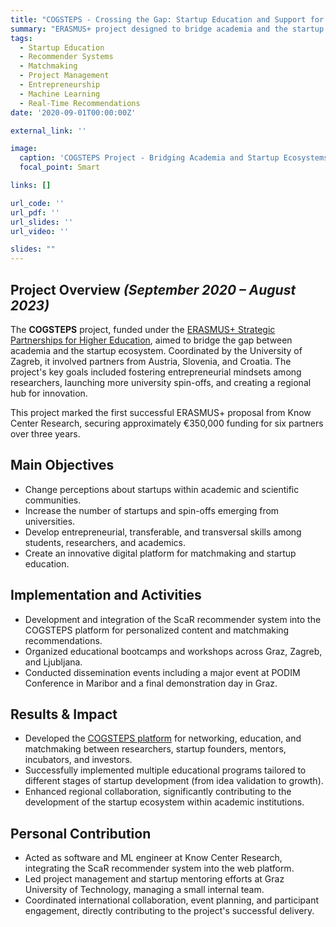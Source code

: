 ```yaml
---
title: "COGSTEPS - Crossing the Gap: Startup Education and Support for Researchers"
summary: "ERASMUS+ project designed to bridge academia and the startup ecosystem, developing a platform and educational programs to foster innovation and entrepreneurial skills among researchers and scientists."
tags:
  - Startup Education
  - Recommender Systems
  - Matchmaking
  - Project Management
  - Entrepreneurship
  - Machine Learning
  - Real-Time Recommendations
date: '2020-09-01T00:00:00Z'

external_link: ''

image:
  caption: 'COGSTEPS Project - Bridging Academia and Startup Ecosystems'
  focal_point: Smart

links: []

url_code: ''
url_pdf: ''
url_slides: ''
url_video: ''

slides: ""
---
```


## Project Overview _(September 2020 – August 2023)_

The **COGSTEPS** project, funded under the [ERASMUS+ Strategic Partnerships for Higher Education](https://erasmus-plus.ec.europa.eu/projects/search/details/2020-1-HR01-KA203-077785), aimed to bridge the gap between academia and the startup ecosystem. Coordinated by the University of Zagreb, it involved partners from Austria, Slovenia, and Croatia. The project's key goals included fostering entrepreneurial mindsets among researchers, launching more university spin-offs, and creating a regional hub for innovation.

This project marked the first successful ERASMUS+ proposal from Know Center Research, securing approximately €350,000 funding for six partners over three years.

## Main Objectives

- Change perceptions about startups within academic and scientific communities.
- Increase the number of startups and spin-offs emerging from universities.
- Develop entrepreneurial, transferable, and transversal skills among students, researchers, and academics.
- Create an innovative digital platform for matchmaking and startup education.

## Implementation and Activities

- Development and integration of the ScaR recommender system into the COGSTEPS platform for personalized content and matchmaking recommendations.
- Organized educational bootcamps and workshops across Graz, Zagreb, and Ljubljana.
- Conducted dissemination events including a major event at PODIM Conference in Maribor and a final demonstration day in Graz.

## Results & Impact

- Developed the [COGSTEPS platform](https://cogsteps.com/) for networking, education, and matchmaking between researchers, startup founders, mentors, incubators, and investors.
- Successfully implemented multiple educational programs tailored to different stages of startup development (from idea validation to growth).
- Enhanced regional collaboration, significantly contributing to the development of the startup ecosystem within academic institutions.

## Personal Contribution

- Acted as software and ML engineer at Know Center Research, integrating the ScaR recommender system into the web platform.
- Led project management and startup mentoring efforts at Graz University of Technology, managing a small internal team.
- Coordinated international collaboration, event planning, and participant engagement, directly contributing to the project's successful delivery.
